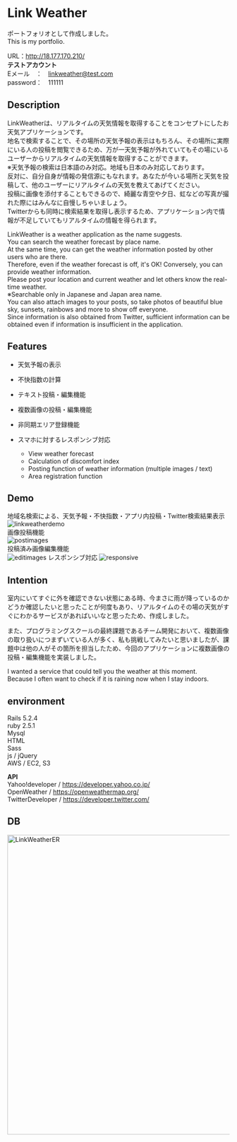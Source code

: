 # Link Weather
ポートフォリオとして作成しました。  
This is my portfolio.  

URL：http://18.177.170.210/  
**テストアカウント**  
Eメール　：　linkweather@test.com  
password：　111111

## Description
LinkWeatherは、リアルタイムの天気情報を取得することをコンセプトにしたお天気アプリケーションです。  
地名で検索することで、その場所の天気予報の表示はもちろん、その場所に実際にいる人の投稿を閲覧できるため、万が一天気予報が外れていてもその場にいるユーザーからリアルタイムの天気情報を取得することができます。  
※天気予報の検索は日本語のみ対応。地域も日本のみ対応しております。  
反対に、自分自身が情報の発信源にもなれます。あなたが今いる場所と天気を投稿して、他のユーザーにリアルタイムの天気を教えてあげてください。  
投稿に画像を添付することもできるので、綺麗な青空や夕日、虹などの写真が撮れた際にはみんなに自慢しちゃいましょう。  
Twitterからも同時に検索結果を取得し表示するため、アプリケーション内で情報が不足していてもリアルタイムの情報を得られます。  

LinkWeather is a weather application as the name suggests.  
You can search the weather forecast by place name.  
At the same time, you can get the weather information posted by other users who are there.  
Therefore, even if the weather forecast is off, it's OK!
Conversely, you can provide weather information.  
Please post your location and current weather and let others know the real-time weather.  
※Searchable only in Japanese and Japan area name.  
You can also attach images to your posts, so take photos of beautiful blue sky, sunsets, rainbows and more to show off everyone.  
Since information is also obtained from Twitter, sufficient information can be obtained even if information is insufficient in the application.  

## Features
- 天気予報の表示  
- 不快指数の計算  
- テキスト投稿・編集機能  
- 複数画像の投稿・編集機能  
- 非同期エリア登録機能  
- スマホに対するレスポンシブ対応

  - View weather forecast  
  - Calculation of discomfort index  
  - Posting function of weather information (multiple images / text)  
  - Area registration function  

## Demo
地域名検索による、天気予報・不快指数・アプリ内投稿・Twitter検索結果表示  
![linkweatherdemo](https://user-images.githubusercontent.com/56216409/71810685-418a8680-30b6-11ea-978e-510cc678d842.gif)  
画像投稿機能  
![postimages](https://user-images.githubusercontent.com/56216409/71811943-47ce3200-30b9-11ea-95d1-e2107a994fc5.gif)  
投稿済み画像編集機能  
![editimages](https://user-images.githubusercontent.com/56216409/71812176-db9ffe00-30b9-11ea-9ba1-c98f38be2e6f.gif) レスポンシブ対応
![responsive](https://user-images.githubusercontent.com/56216409/72152911-bc71db00-33ef-11ea-9d6b-3b3711cb77b1.gif)

## Intention
室内にいてすぐに外を確認できない状態にある時、今まさに雨が降っているのかどうか確認したいと思ったことが何度もあり、リアルタイムのその場の天気がすぐにわかるサービスがあればいいなと思ったため、作成しました。 

また、プログラミングスクールの最終課題であるチーム開発において、複数画像の取り扱いにつまずいている人が多く、私も挑戦してみたいと思いましたが、課題中は他の人がその箇所を担当したため、今回のアプリケーションに複数画像の投稿・編集機能を実装しました。  
  
I wanted a service that could tell you the weather at this moment.  
Because I often want to check if it is raining now when I stay indoors.

## environment
  Rails 5.2.4   
  ruby 2.5.1  
  Mysql  
  HTML  
  Sass  
  js / jQuery  
  AWS / EC2, S3 

**API**  
  Yahoo!developer / https://developer.yahoo.co.jp/  
  OpenWeather / https://openweathermap.org/  
  TwitterDeveloper / https://developer.twitter.com/  

## DB
<img width="679" alt="LinkWeatherER" src="https://user-images.githubusercontent.com/56216409/71810687-43ece080-30b6-11ea-85f9-f904e8f3ee79.png">

